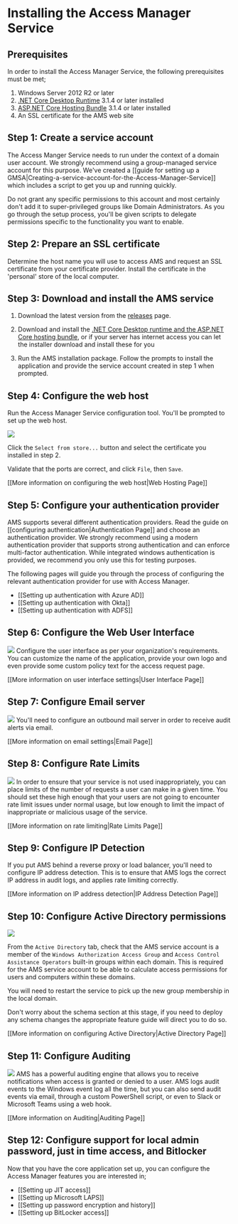 # Installing the Access Manager Service

## Prerequisites
In order to install the Access Manager Service, the following prerequisites must be met;
1. Windows Server 2012 R2 or later 
2. [.NET Core Desktop Runtime](https://dotnet.microsoft.com/download/dotnet-core/current/runtime) 3.1.4 or later installed
3. [ASP.NET Core Hosting Bundle](https://dotnet.microsoft.com/download/dotnet-core/current/runtime) 3.1.4 or later installed
4. An SSL certificate for the AMS web site

## Step 1: Create a service account
The Access Manger Service needs to run under the context of a domain user account. We strongly recommend using a group-managed service account for this purpose. We've created a [[guide for setting up a GMSA|Creating-a-service-account-for-the-Access-Manager-Service]] which includes a script to get you up and running quickly.

Do not grant any specific permissions to this account and most certainly don't add it to super-privileged groups like Domain Administrators. As you go through the setup process, you'll be given scripts to delegate permissions specific to the functionality you want to enable.

## Step 2: Prepare an SSL certificate
Determine the host name you will use to access AMS and request an SSL certificate from your certificate provider. Install the certificate in the 'personal' store of the local computer.

## Step 3: Download and install the AMS service
1. Download the latest version from the [releases](https://github.com/lithnet/access-manager/releases/latest) page.

2. Download and install the [.NET Core Desktop runtime and the ASP.NET Core hosting bundle](https://dotnet.microsoft.com/download/dotnet-core/current/runtime), or if your server has internet access you can let the installer download and install these for you

3. Run the AMS installation package. Follow the prompts to install the application and provide the service account created in step 1 when prompted.

## Step 4: Configure the web host
Run the Access Manager Service configuration tool. You'll be prompted to set up the web host.

![](../images/ui-page-webhosting-notconfigured.png)

Click the `Select from store...` button and select the certificate you installed in step 2.

Validate that the ports are correct, and click `File`, then `Save`.

[[More information on configuring the web host|Web Hosting Page]]

## Step 5: Configure your authentication provider
AMS supports several different authentication providers. Read the guide on [[configuring authentication|Authentication Page]] and choose an authentication provider. We strongly recommend using a modern authentication provider that supports strong authentication and can enforce multi-factor authentication. While integrated windows authentication is provided, we recommend you only use this for testing purposes.

The following pages will guide you through the process of configuring the relevant authentication provider for use with Access Manager.

* [[Setting up authentication with Azure AD]]
* [[Setting up authentication with Okta]]
* [[Setting up authentication with ADFS]]

## Step 6: Configure the Web User Interface
![](../images/ui-page-userinterface.png)
Configure the user interface as per your organization's requirements. You can customize the name of the application, provide your own logo and even provide some custom policy text for the access request page.

[[More information on user interface settings|User Interface Page]]

## Step 7: Configure Email server
![](../images/ui-page-email.png)
You'll need to configure an outbound mail server in order to receive audit alerts via email.

[[More information on email settings|Email Page]]

## Step 8: Configure Rate Limits
![](../images/ui-page-ratelimits.png)
In order to ensure that your service is not used inappropriately, you can place limits of the number of requests a user can make in a given time. You should set these high enough that your users are not going to encounter rate limit issues under normal usage, but low enough to limit the impact of inappropriate or malicious usage of the service.

[[More information on rate limiting|Rate Limits Page]]

## Step 9: Configure IP Detection
If you put AMS behind a reverse proxy or load balancer, you'll need to configure IP address detection. This is to ensure that AMS logs the correct IP address in audit logs, and applies rate limiting correctly. 

[[More information on IP address detection|IP Address Detection Page]]

## Step 10: Configure Active Directory permissions
![](../images/ui-page-activedirectory.png)

From the `Active Directory` tab, check that the AMS service account is a member of the `Windows Authorization Access Group` and `Access Control Assistance Operators` built-in groups within each domain. This is required for the AMS service account to be able to calculate access permissions for users and computers within these domains.

You will need to restart the service to pick up the new group membership in the local domain.

Don't worry about the schema section at this stage, if you need to deploy any schema changes the appropriate feature guide will direct you to do so.

[[More information on configuring Active Directory|Active Directory Page]]

## Step 11: Configure Auditing
![](../images/ui-page-auditing-smtp.png)
AMS has a powerful auditing engine that allows you to receive notifications when access is granted or denied to a user. AMS logs audit events to the Windows event log all the time, but you can also send audit events via email, through a custom PowerShell script, or even to Slack or Microsoft Teams using a web hook.

[[More information on Auditing|Auditing Page]]

## Step 12: Configure support for local admin password, just in time access, and Bitlocker

Now that you have the core application set up, you can configure the Access Manager features you are interested in;

- [[Setting up JIT access]]
- [[Setting up Microsoft LAPS]]
- [[Setting up password encryption and history]]
- [[Setting up BitLocker access]]

